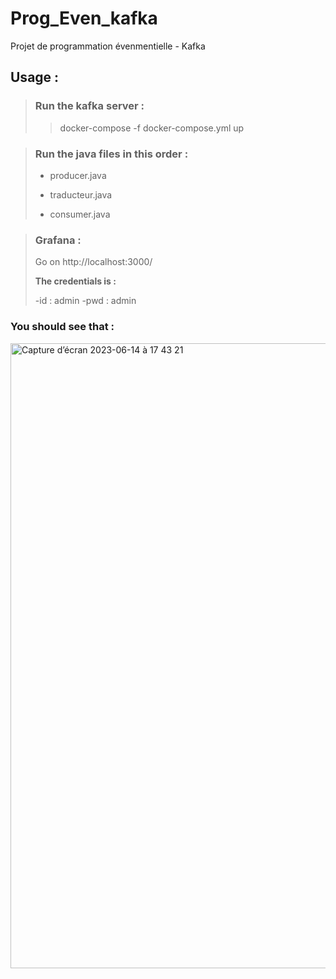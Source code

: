 # Prog_Even_kafka
Projet de programmation évenmentielle - Kafka 

## Usage :

>### Run the kafka server :
>> docker-compose -f docker-compose.yml up
>

>### Run the java files in this order :
> - producer.java
>
> - traducteur.java
>
> - consumer.java


>### Grafana :
>
>Go on http://localhost:3000/
>
> **The credentials is :**
>
> -id : admin
> -pwd : admin

### You should see that : 

<img width="1000" alt="Capture d’écran 2023-06-14 à 17 43 21" src="https://github.com/Eiichiru/Prog_Even_kafka/assets/93995072/67347790-5318-4032-9874-ca861745e5c4">
